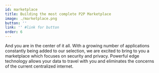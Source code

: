 ```yaml
---
id: marketplace
title: Building the most complete P2P Marketplace
image: ./marketplace.png
button: ''
link: '' #link for button
order: 6
---
```


And you are in the center of it all. With a growing number of applications constantly being added to our selection, we are excited to bring to you a marketplace which focuses on security and privacy. Powerful edge technology allows your data to travel with you and eliminates the concerns of the current centralized internet.
